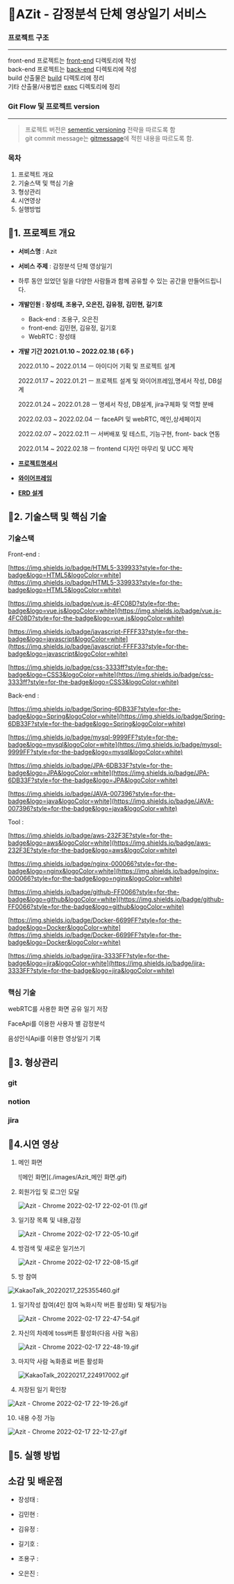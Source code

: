 # **📸AZit - 감정분석 단체 영상일기 서비스**

### 프로젝트 구조
----

front-end 프로젝트는 [front-end](./front-end) 디렉토리에 작성  
back-end 프로젝트는 [back-end](./back-end) 디렉토리에 작성  
build 산출물은 [build](./build) 디렉토리에 정리  
기타 산출물/사용법은 [exec](./exec) 디렉토리에 정리

### Git Flow 및 프로젝트 version
---
> 프로젝트 버전은 [sementic versioning](https://velog.io/@slaslaya/Semantic-Versioning-2.0.0-MAJOR-MINOR-PATCH%EC%99%80-%EB%AA%85%EC%84%B8%EC%97%90-%EA%B4%80%ED%95%98%EC%97%AC) 전략을 따르도록 함  
> git commit message는 [gitmessage](./.gitmessage.txt)에 적힌 내용을 따르도록 함.

### **목차**

1. 프로젝트 개요
2. 기술스택 및 핵심 기술
3. 형상관리
4. 시연영상
5. 실행방법

## **🍤1. 프로젝트 개요**

- **서비스명** : Azit
- **서비스 주제** : 감정분석 단체 영상일기
- 하루 동안 있었던 일을 다양한 사람들과 함께 공유할 수 있는 공간을 만들어드립니다.
- **개발인원 : 장성태, 조용구, 오은진, 김유정, 김민현, 길기호**
    - Back-end : 조용구, 오은진
    - front-end: 김민현, 김유정, 길기호
    - WebRTC : 장성태
- **개발 기간 2021.01.10 ~ 2022.02.18 ( 6주 )**
    
    2022.01.10 ~ 2022.01.14  ㅡ 아이디어 기획 및 프로젝트 설계
    
    2022.01.17 ~ 2022.01.21  ㅡ 프로젝트 설계 및 와이어프레임,명세서 작성, DB설계
    
    2022.01.24 ~ 2022.01.28  ㅡ 명세서 작성, DB설계, jira구체화 및 역할 분배
    
    2022.02.03 ~ 2022.02.04  ㅡ faceAPI 및 webRTC, 메인,상세페이지
    
    2022.02.07 ~ 2022.02.11  ㅡ 서버배포 및 테스트, 기능구현, front- back 연동
    
    2022.01.14 ~ 2022.02.18  ㅡ frontend 디자인 마무리 및 UCC 제작
    
- [**프로젝트명세서**](https://www.notion.so/b78208a8c4cd4c1494ba718c802fec3f)
- **[와이어프레임](https://www.figma.com/file/EhvAmvRj5Yuso4a4OcAKnk/%EC%95%84%EC%A7%80%ED%8A%B8-%EA%B5%AC%EC%A1%B0-%EC%84%A4%EA%B3%84?node-id=0%3A1)**
- **[ERD 설계](https://www.erdcloud.com/d/XCzc4FJJhKMQe68i2)**

## **🍤2. 기술스택 및 핵심 기술**

### **기술스택**

Front-end :

[https://img.shields.io/badge/HTML5-339933?style=for-the-badge&logo=HTML5&logoColor=white](https://img.shields.io/badge/HTML5-339933?style=for-the-badge&logo=HTML5&logoColor=white)

[https://img.shields.io/badge/vue.js-4FC08D?style=for-the-badge&logo=vue.js&logoColor=white](https://img.shields.io/badge/vue.js-4FC08D?style=for-the-badge&logo=vue.js&logoColor=white)

[https://img.shields.io/badge/javascript-FFFF33?style=for-the-badge&logo=javascript&logoColor=white](https://img.shields.io/badge/javascript-FFFF33?style=for-the-badge&logo=javascript&logoColor=white)

[https://img.shields.io/badge/css-3333ff?style=for-the-badge&logo=CSS3&logoColor=white](https://img.shields.io/badge/css-3333ff?style=for-the-badge&logo=CSS3&logoColor=white)

Back-end :

[https://img.shields.io/badge/Spring-6DB33F?style=for-the-badge&logo=Spring&logoColor=white](https://img.shields.io/badge/Spring-6DB33F?style=for-the-badge&logo=Spring&logoColor=white)

[https://img.shields.io/badge/mysql-9999FF?style=for-the-badge&logo=mysql&logoColor=white](https://img.shields.io/badge/mysql-9999FF?style=for-the-badge&logo=mysql&logoColor=white)

[https://img.shields.io/badge/JPA-6DB33F?style=for-the-badge&logo=JPA&logoColor=white](https://img.shields.io/badge/JPA-6DB33F?style=for-the-badge&logo=JPA&logoColor=white)

[https://img.shields.io/badge/JAVA-007396?style=for-the-badge&logo=java&logoColor=white](https://img.shields.io/badge/JAVA-007396?style=for-the-badge&logo=java&logoColor=white)

Tool :

[https://img.shields.io/badge/aws-232F3E?style=for-the-badge&logo=aws&logoColor=white](https://img.shields.io/badge/aws-232F3E?style=for-the-badge&logo=aws&logoColor=white)

[https://img.shields.io/badge/nginx-000066?style=for-the-badge&logo=nginx&logoColor=white](https://img.shields.io/badge/nginx-000066?style=for-the-badge&logo=nginx&logoColor=white)

[https://img.shields.io/badge/github-FF0066?style=for-the-badge&logo=github&logoColor=white](https://img.shields.io/badge/github-FF0066?style=for-the-badge&logo=github&logoColor=white)

[https://img.shields.io/badge/Docker-6699FF?style=for-the-badge&logo=Docker&logoColor=white](https://img.shields.io/badge/Docker-6699FF?style=for-the-badge&logo=Docker&logoColor=white)

[https://img.shields.io/badge/jira-3333FF?style=for-the-badge&logo=jira&logoColor=white](https://img.shields.io/badge/jira-3333FF?style=for-the-badge&logo=jira&logoColor=white)

##

### **핵심 기술**

webRTC를 사용한 화면 공유 일기 저장

FaceApi를 이용한 사용자 별 감정분석

음성인식Api를 이용한 영상일기 기록

## **🍤3. 형상관리**

### **git**

### **notion**

### **jira**

## **🍤4.시연 영상**

1. 메인 화면
    
    ![메인 화면](./images/Azit_메인 화면.gif)
    

2. 회원가입 및 로그인 모달
    
    
    ![Azit - Chrome 2022-02-17 22-02-01 (1).gif](%E1%84%8E%E1%85%AC%E1%84%8C%E1%85%A9%E1%86%BC%20read%20ce340/Azit_-_Chrome_2022-02-17_22-02-01_(1).gif)
    

3. 일기장 목록 및 내용,감정
    
    ![Azit - Chrome 2022-02-17 22-05-10.gif](%E1%84%8E%E1%85%AC%E1%84%8C%E1%85%A9%E1%86%BC%20read%20ce340/Azit_-_Chrome_2022-02-17_22-05-10.gif)
    

4. 방검색 및 새로운 일기쓰기
    
    ![Azit - Chrome 2022-02-17 22-08-15.gif](%E1%84%8E%E1%85%AC%E1%84%8C%E1%85%A9%E1%86%BC%20read%20ce340/Azit_-_Chrome_2022-02-17_22-08-15.gif)
    

5.  방 참여

![KakaoTalk_20220217_225355460.gif](%E1%84%8E%E1%85%AC%E1%84%8C%E1%85%A9%E1%86%BC%20read%20ce340/KakaoTalk_20220217_225355460.gif)

1. 일기작성 참여(4인 참여 녹화시작 버튼 활성화) 및 채팅가능
    
    ![Azit - Chrome 2022-02-17 22-47-54.gif](%E1%84%8E%E1%85%AC%E1%84%8C%E1%85%A9%E1%86%BC%20read%20ce340/Azit_-_Chrome_2022-02-17_22-47-54.gif)
    

1. 자신의 차례에 toss버튼 활성화(다음 사람 녹음) 
    
    ![Azit - Chrome 2022-02-17 22-48-19.gif](%E1%84%8E%E1%85%AC%E1%84%8C%E1%85%A9%E1%86%BC%20read%20ce340/Azit_-_Chrome_2022-02-17_22-48-19.gif)
    

1. 마지막 사람 녹화종료 버튼 활성화
    
    ![KakaoTalk_20220217_224917002.gif](%E1%84%8E%E1%85%AC%E1%84%8C%E1%85%A9%E1%86%BC%20read%20ce340/KakaoTalk_20220217_224917002.gif)
    

1. 저장된 일기 확인창

![Azit - Chrome 2022-02-17 22-19-26.gif](%E1%84%8E%E1%85%AC%E1%84%8C%E1%85%A9%E1%86%BC%20read%20ce340/Azit_-_Chrome_2022-02-17_22-19-26.gif)

10. 내용 수정 가능

![Azit - Chrome 2022-02-17 22-12-27.gif](%E1%84%8E%E1%85%AC%E1%84%8C%E1%85%A9%E1%86%BC%20read%20ce340/Azit_-_Chrome_2022-02-17_22-12-27.gif)

## **🍤5. 실행 방법**

## 소감 및 배운점

- 장성태 :

- 김민현 :
    
    
- 김유정 :
    
    
- 길기호 :

- 조용구 :

- 오은진 :
